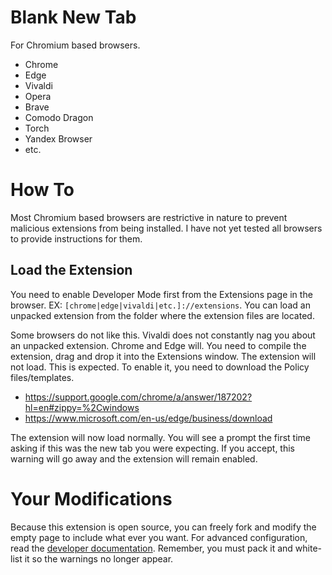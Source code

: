 # Blank New Tab

For Chromium based browsers.

- Chrome
- Edge
- Vivaldi
- Opera
- Brave
- Comodo Dragon
- Torch
- Yandex Browser
- etc.

# How To
Most Chromium based browsers are restrictive in nature to prevent malicious extensions from being installed. I have not yet tested all browsers to provide instructions for them.

## Load the Extension
You need to enable Developer Mode first from the Extensions page in the browser. EX: `[chrome|edge|vivaldi|etc.]://extensions`. You can load an unpacked extension from the folder where the extension files are located.

Some browsers do not like this. Vivaldi does not constantly nag you about an unpacked extension. Chrome and Edge will. You need to compile the extension, drag and drop it into the Extensions window. The extension will not load. This is expected. To enable it, you need to download the Policy files/templates.

- https://support.google.com/chrome/a/answer/187202?hl=en#zippy=%2Cwindows
- https://www.microsoft.com/en-us/edge/business/download

The extension will now load normally. You will see a prompt the first time asking if this was the new tab you were expecting. If you accept, this warning will go away and the extension will remain enabled.

# Your Modifications
Because this extension is open source, you can freely fork and modify the empty page to include what ever you want. For advanced configuration, read the [developer documentation](https://developer.chrome.com/docs/extensions/). Remember, you must pack it and white-list it so the warnings no longer appear.